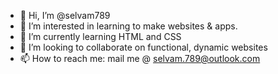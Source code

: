 - 👋 Hi, I’m @selvam789
- 👀 I’m interested in learning to make websites & apps. 
- 🌱 I’m currently learning HTML and CSS
- 💞️ I’m looking to collaborate on functional, dynamic websites
- 📫 How to reach me: mail me @ selvam.789@outlook.com

<!---
selvam789/selvam789 is a ✨ special ✨ repository because its `README.md` (this file) appears on your GitHub profile.
You can click the Preview link to take a look at your changes.
--->
